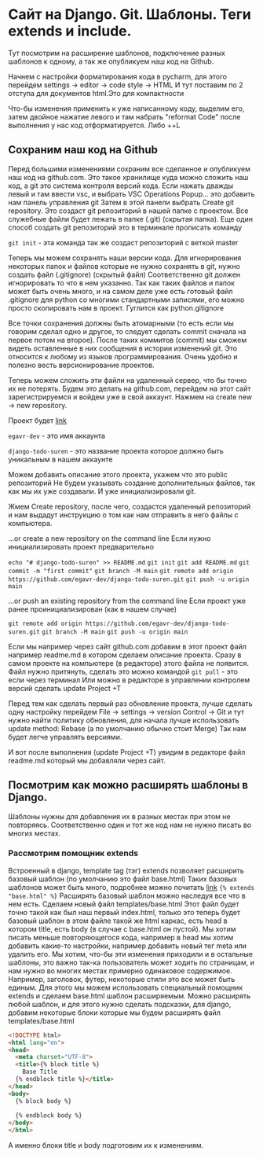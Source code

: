 # Сайт на Django. Git. Шаблоны. Теги extends и include.
Тут посмотрим на расширение шаблонов, подключение разных шаблонов к
одному, а так же опубликуем наш код на Github.

Начнем с настройки форматирования кода в pycharm, для этого перейдем
settings -> editor -> code style -> HTML
И тут поставим по 2 отступа для документов html.Это для компактности

Что-бы изменения применить к уже написанному коду, выделим его, затем
двойное нажатие левого <Shift> и там набрать "reformat Code" 
после выполнения у нас код отформатируется. Либо <Ctrl>+<Alt>+L

## Сохраним наш код на Github
Перед большими изменениями сохраним все сделанное и опубликуем наш код
на github.com. Это такое хранилище куда можно сложить наш код, а git
это система контроля версий кода. 
Если нажать дважды левый <Shift> и там ввести vsc, и выбрать 
VSC Operations Popup... это добавить нам панель управления git
Затем в этой панели выбрать Create git repository. Это создаст 
git репозиторий в нашей папке с проектом. Все служебные файли будет
лежать в папке (.git) (скрытая папка).
Еще один способ создать git репозиторий это в терминале прописать команду

`git init` - эта команда так же создаст репозиторий с веткой master

Теперь мы можем сохранять наши версии кода.
Для игнорирования некоторых папок и файлов которые не нужно сохранять в git,
нужно создать файл (.gitignore) (скрытый файл) Соответственно git должен игнорировать
то что в нем указанно. Так как таких файлов и папок может быть очень много, и на 
самом деле уже есть готовый файл .gitignore для python со многими стандартными 
записями, его можно просто скопировать нам в проект. Гуглится как python.gitignore

Все точки сохранения должны быть атомарными (то есть если мы говорим сделал одно и
другое, то следует сделать commit сначала на первое потом на второе).
После таких коммитов (commit) мы сможем видеть оставленные в них сообщения 
в истории изменений git. Это относится к любому из языков программирования.
Очень удобно и полезно весть версионирование проектов.

Теперь можем сложить эти файли на удаленный сервер, что бы точно их не потерять.
Будем это делать на github.com, перейдем на этот сайт зарегистрируемся и войдем 
уже в свой аккаунт. Нажмем на create new -> new repository.

Проект будет [link](github.com/egavr-dev/django-todo-suren)

`egavr-dev` - это имя аккаунта

`django-todo-suren` - это название проекта которое должно быть уникальным
в нашем аккаунте

Можем добавить описание этого проекта, укажем что это public репозиторий
Не будем указывать создание дополнительных файлов, так как мы их уже
создавали. И уже инициализировали git.

Жмем Create repository, после чего, создастся удаленный репозиторий и нам 
выдадут инструкцию о том как нам отправить в него файлы с компьютера.

…or create a new repository on the command line
Если нужно инициализировать проект предварительно

`echo "# django-todo-suren" >> README.md`
`git init`
`git add README.md`
`git commit -m "first commit"`
`git branch -M main`
`git remote add origin https://github.com/egavr-dev/django-todo-suren.git`
`git push -u origin main`

…or push an existing repository from the command line
Если проект уже ранее проинициализирован (как в нашем случае)

`git remote add origin https://github.com/egavr-dev/django-todo-suren.git`
`git branch -M main`
`git push -u origin main`

Если мы например через сайт github.com добавим в этот проект файл
например readme.md в котором сделаем описание проекта. Сразу в самом
проекте на компьютере (в редакторе) этого файла не появится. Файл
нужно притянуть, сделать это можно командой
`git pull` - это если через терминал
Или можно в редакторе в управлении контролем версий сделать
update Project <Ctrl>+T

Перед тем как сделать первый раз обновление проекта, лучше сделать одну
настройку перейдем File -> settings -> version Control -> Git
и тут нужно найти политику обновления, для начала лучше использовать 
update method: Rebase (а по умолчанию обычно стоит Merge)
Так нам будет легче управлять версиями.

И вот после выполнения (update Project <Ctrl>+T) увидим в редакторе файл
readme.md который мы добавляли через сайт.

## Посмотрим как можно расширять шаблоны в Django.

Шаблоны нужны для добавления их в разных местах при этом не повторяясь.
Соответственно один и тот же код нам не нужно писать во многих местах.

### Рассмотрим помощник extends
Встроенный в django, template tag (тэг)
extends позволяет расширить базовый шаблон (по умолчанию это файл base.html)
Таких базовых шаблонов может быть много, подробнее можно почитать [link](https://docs.djangoproject.com/en/5.1/ref/templates/builtins/#extends)
`{% extends "base.html" %}`
Расширять базовый шаблон можно наследуя все что в нем есть.
Сделаем новый файл templates/base.html
Этот файл будет точно такой как был наш первый index.html, только 
это теперь будет базовый шаблон в этом файле такой же html каркас,
есть head в котором title, есть body (в случае с base.html он пустой).
Мы хотим писать меньше повторяющегося кода, например в head мы хотим
добавить какие-то настройки, например добавить новый тег meta или удалить его.
Мы хотим, что-бы эти изменения приходили и в остальные шаблоны, это важно так-ка
пользователь может ходить по страницам, и нам нужно во многих местах
примерно одинаковое содержимое. Например, заголовок, футер, некоторые стили это все может быть единым.
Для этого мы можем использовать специальный помощник extends и сделаем base.html шаблон
расширяемым. Можно расширять любой шаблон, и для этого нужно сделать
подсказки, для django, добавим некоторые блоки которые мы будем расширять
файл templates/base.html
```html
<!DOCTYPE html>
<html lang="en">
<head>
  <meta charset="UTF-8">
  <title>{% block title %}
    Base Title
  {% endblock title %}</title>
</head>
<body>
  {% block body %}
  
  {% endblock body %}
</body>
</html>
```
А именно блоки title и body подготовим их к изменениям.



